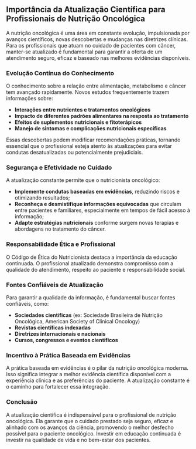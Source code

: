 ## Importância da Atualização Científica para Profissionais de Nutrição Oncológica

A nutrição oncológica é uma área em constante evolução, impulsionada por avanços científicos, novas descobertas e mudanças nas diretrizes clínicas. Para os profissionais que atuam no cuidado de pacientes com câncer, manter-se atualizado é fundamental para garantir a oferta de um atendimento seguro, eficaz e baseado nas melhores evidências disponíveis.

### Evolução Contínua do Conhecimento

O conhecimento sobre a relação entre alimentação, metabolismo e câncer tem avançado rapidamente. Novos estudos frequentemente trazem informações sobre:

- **Interações entre nutrientes e tratamentos oncológicos**
- **Impacto de diferentes padrões alimentares na resposta ao tratamento**
- **Efeitos de suplementos nutricionais e fitoterápicos**
- **Manejo de sintomas e complicações nutricionais específicas**

Essas descobertas podem modificar recomendações práticas, tornando essencial que o profissional esteja atento às atualizações para evitar condutas desatualizadas ou potencialmente prejudiciais.

### Segurança e Efetividade no Cuidado

A atualização constante permite que o nutricionista oncológico:

- **Implemente condutas baseadas em evidências**, reduzindo riscos e otimizando resultados;
- **Reconheça e desmistifique informações equivocadas** que circulam entre pacientes e familiares, especialmente em tempos de fácil acesso à informação;
- **Adapte estratégias nutricionais** conforme surgem novas terapias e abordagens no tratamento do câncer.

### Responsabilidade Ética e Profissional

O Código de Ética do Nutricionista destaca a importância da educação continuada. O profissional atualizado demonstra compromisso com a qualidade do atendimento, respeito ao paciente e responsabilidade social.

### Fontes Confiáveis de Atualização

Para garantir a qualidade da informação, é fundamental buscar fontes confiáveis, como:

- **Sociedades científicas** (ex: Sociedade Brasileira de Nutrição Oncológica, American Society of Clinical Oncology)
- **Revistas científicas indexadas**
- **Diretrizes internacionais e nacionais**
- **Cursos, congressos e eventos científicos**

### Incentivo à Prática Baseada em Evidências

A prática baseada em evidências é o pilar da nutrição oncológica moderna. Isso significa integrar a melhor evidência científica disponível com a experiência clínica e as preferências do paciente. A atualização constante é o caminho para fortalecer essa integração.

### Conclusão

A atualização científica é indispensável para o profissional de nutrição oncológica. Ela garante que o cuidado prestado seja seguro, eficaz e alinhado com os avanços da ciência, promovendo o melhor desfecho possível para o paciente oncológico. Investir em educação continuada é investir na qualidade de vida e no bem-estar dos pacientes.